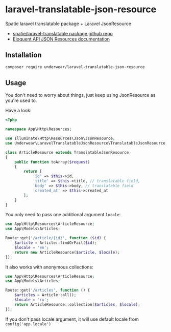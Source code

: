 # laravel-translatable-json-resource
Spatie laravel translatable package + Laravel JsonResource

* [spatie/laravel-translatable package github repo](https://github.com/spatie/laravel-translatable)
* [Eloquent API JSON Resources documentation](https://laravel.com/docs/8.x/eloquent-resources)

## Installation

```bash
composer require underwear/laravel-translatable-json-resource
```

## Usage

You don't need to worry about things, just keep using JsonResource as you're used to.

Have a look:

```php
<?php

namespace App\Http\Resources;

use Illuminate\Http\Resources\Json\JsonResource;
use Underwear\LaravelTranslatableJsonResource\TranslatableJsonResource;

class ArticleResource extends TranslatableJsonResource
{
    public function toArray($request)
    {
        return [
            'id' => $this->id,
            'title' => $this->title, // translatable field,
            'body' => $this->body, // translatable field
            'created_at' => $this->created_at
        ];
    }
}
```

You only need to pass one additional argument `locale`:
```php
use App\Http\Resources\ArticleResource;
use App\Models\Articles;

Route::get('/article/{id}', function ($id) {
    $article = Article::findOrFail($id);
    $locale = 'en';
    return new ArticleResource($article, $locale);
});
```

It also works with anonymous collections:
```php
use App\Http\Resources\ArticleResource;
use App\Models\Articles;

Route::get('/articles', function () {
    $articles = Article::all();
    $locale = 'ru';
    return ArticleResource::collection($articles, $locale);
});
```

If you don't pass locale argument, it will use default locale from `config('app.locale')`
